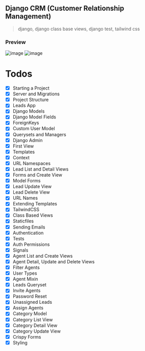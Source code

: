 ## Django CRM (Customer Relationship Management)
> django, django class base views, django test, tailwind css

### Preview
![image](https://i.imgur.com/TTtExCP.png)
![image](https://i.imgur.com/yVUvbhe.png)

# Todos
- [x] Starting a Project<!-- 26:37   -->
- [x] Server and Migrations<!-- 33:14   -->
- [x] Project Structure<!-- 38:04   -->
- [x] Leads App<!-- 45:53   -->
- [x] Django Models<!-- 49:35   -->
- [x] Django Model Fields<!-- 1:00:41 -->
- [x] ForeignKeys<!-- 1:05:25 -->
- [x] Custom User Model<!-- 1:12:24 -->
- [x] Querysets and Managers<!-- 1:26:59 -->
- [x] Django Admin<!-- 1:44:33 -->
- [x] First View<!-- 1:49:39 -->
- [x] Templates<!-- 1:55:10 -->
- [x] Context<!-- 2:01:00 -->
- [x] URL Namespaces<!-- 2:07:22 -->
- [x] Lead List and Detail Views<!-- 2:12:30 -->
- [x] Forms and Create View<!-- 2:26:42 -->
- [x] Model Forms<!-- 2:49:07 -->
- [x] Lead Update View<!-- 2:55:27 -->
- [x] Lead Delete View<!-- 3:02:51 -->
- [x] URL Names<!-- 3:05:30 -->
- [x] Extending Templates<!-- 3:13:25 -->
- [x] TailwindCSS<!-- 3:19:06 -->
- [x] Class Based Views<!-- 3:38:16 -->
- [x] Staticfiles<!-- 3:54:19 -->
- [x] Sending Emails<!-- 4:05:14 -->
- [x] Authentication<!-- 4:13:22 -->
- [x] Tests<!-- 4:34:41 -->
- [x] Auth Permissions<!-- 4:45:15 -->
- [x] Signals<!-- 4:55:44 -->
- [x] Agent List and Create Views<!-- 5:03:36 -->
- [x] Agent Detail, Update and Delete Views<!-- 5:18:35 -->
- [x] Filter Agents<!-- 5:28:34 -->
- [x] User Types<!-- 5:32:02 -->
- [x] Agent Mixin<!-- 5:36:01 -->
- [x] Leads Queryset<!-- 5:44:39 -->
- [x] Invite Agents<!-- 5:58:59 -->
- [x] Password Reset<!-- 6:07:15 -->
- [x] Unassigned Leads<!-- 6:25:37 -->
- [x] Assign Agents<!-- 6:31:53 -->
- [x] Category Model<!-- 6:48:15 -->
- [x] Category List View<!-- 6:52:16 -->
- [x] Category Detail View<!-- 7:02:47 -->
- [x] Category Update View<!-- 7:13:45 -->
- [x] Crispy Forms<!-- 7:21:26 -->
- [x] Styling<!-- 7:43:35 -->